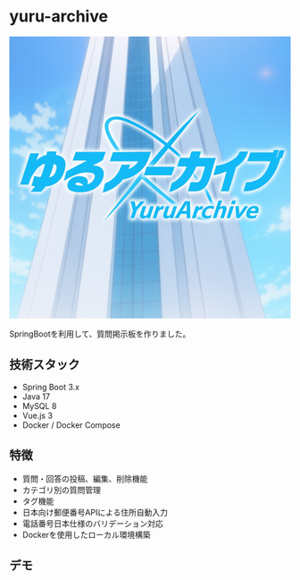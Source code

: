 # yuru-archive
![YuruArchive Logo](assets/yuruArchieve_Logo.png)

SpringBootを利用して、質問掲示板を作りました。


## 技術スタック
- Spring Boot 3.x
- Java 17
- MySQL 8
- Vue.js 3
- Docker / Docker Compose

## 特徴
- 質問・回答の投稿、編集、削除機能
- カテゴリ別の質問管理
- タグ機能
- 日本向け郵便番号APIによる住所自動入力
- 電話番号日本仕様のバリデーション対応
- Dockerを使用したローカル環境構築

## デモ
